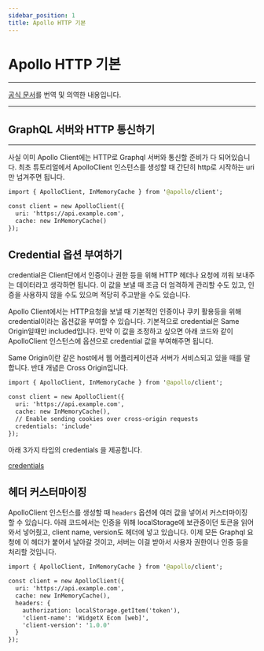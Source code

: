 ```yaml
---
sidebar_position: 1
title: Apollo HTTP 기본
---
```


# **Apollo HTTP 기본**

---

[공식 문서](https://www.apollographql.com/docs/react/networking/basic-http-networking/)를 번역 및 의역한 내용입니다.

---

## **GraphQL 서버와 HTTP 통신하기**

---

사실 이미 Apollo Client에는 HTTP로 Graphql 서버와 통신할 준비가 다 되어있습니다. 최초 튜토리얼에서 ApolloClient 인스턴스를 생성할 때 간단히 http로 시작하는 uri만 넘겨주면 됩니다.

```graphql
import { ApolloClient, InMemoryCache } from '@apollo/client';

const client = new ApolloClient({
  uri: 'https://api.example.com',
  cache: new InMemoryCache()
});
```

## Credential 옵션 부여하기

credential은 Client단에서 인증이나 권한 등을 위해 HTTP 헤더나 요청에 끼워 보내주는 데이터라고 생각하면 됩니다. 이 값을 보낼 때 조금 더 엄격하게 관리할 수도 있고, 인증을 사용하지 않을 수도 있으며 적당히 주고받을 수도 있습니다.

Apollo Client에서는 HTTP요청을 보낼 때 기본적인 인증이나 쿠키 활용등을 위해 credential이라는 옵션값을 부여할 수 있습니다. 기본적으로 credential은 Same Origin일때만 included입니다. 만약 이 값을 조정하고 싶으면 아래 코드와 같이 ApolloClient 인스턴스에 옵션으로 credential 값을 부여해주면 됩니다.

Same Origin이란 같은 host에서 웹 어플리케이션과 서버가 서비스되고 있을 때를 말합니다. 반대 개념은 Cross Origin입니다.

```graphql
import { ApolloClient, InMemoryCache } from '@apollo/client';

const client = new ApolloClient({
  uri: 'https://api.example.com',
  cache: new InMemoryCache(),
  // Enable sending cookies over cross-origin requests
  credentials: 'include'
});
```

아래 3가지 타입의 credentials 을 제공합니다.

[credentials](https://www.notion.so/4d040dd82ea241d597e629a998a9f8bc)

## 헤더 커스터마이징

ApolloClient 인스턴스를 생성할 때 `headers` 옵션에 여러 값을 넣어서 커스터마이징 할 수 있습니다. 아래 코드에서는 인증을 위해 localStorage에 보관중이던 토큰을 읽어와서 넣어줬고, client name, version도 헤더에 넣고 있습니다. 이제 모든 Graphql 요청에 이 헤더가 붙어서 날아갈 것이고, 서버는 이걸 받아서 사용자 권한이나 인증 등을 처리할 것입니다.

```graphql
import { ApolloClient, InMemoryCache } from '@apollo/client';

const client = new ApolloClient({
  uri: 'https://api.example.com',
  cache: new InMemoryCache(),
  headers: {
    authorization: localStorage.getItem('token'),
    'client-name': 'WidgetX Ecom [web]',
    'client-version': '1.0.0'
  }
});
```
